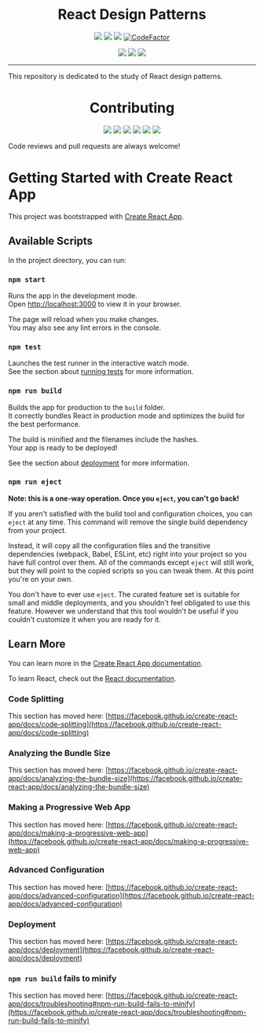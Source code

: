 <h1 align="center">React Design Patterns</h1>

<p align="center">
  <a href="https://github.com/JCPedroza/design-patterns-react/blob/master/LICENSE"><img src="https://img.shields.io/github/license/jcpedroza/design-patterns-react"></a>
  <a href="https://standardjs.com"><img src="https://img.shields.io/badge/code_style-standard-brightgreen.svg"></a>
  <a href="https://www.codacy.com/gh/JCPedroza/design-patterns-react/dashboard?utm_source=github.com&amp;utm_medium=referral&amp;utm_content=JCPedroza/design-patterns-react&amp;utm_campaign=Badge_Grade"><img src="https://app.codacy.com/project/badge/Grade/80e2495e7d7741fa9d2e6881698b930a"/></a>
  <a href="https://www.codefactor.io/repository/github/jcpedroza/design-patterns-react"><img src="https://www.codefactor.io/repository/github/jcpedroza/design-patterns-react/badge" alt="CodeFactor" /></a>
</p>

<p align="center">
  <img src="https://img.shields.io/tokei/lines/github/jcpedroza/design-patterns-react">
  <img src="https://img.shields.io/github/languages/code-size/jcpedroza/design-patterns-react">
  <img src="https://img.shields.io/github/repo-size/jcpedroza/design-patterns-react">
</p>

<hr>

<p>This repository is dedicated to the study of React design patterns.</p>

<h1 align="center">Contributing</h1>

<p align="center">
  <img src="https://img.shields.io/github/contributors/JCPedroza/design-patterns-react">
  <img src="https://img.shields.io/github/commit-activity/m/JCPedroza/design-patterns-react">
  <img src="https://img.shields.io/github/issues-raw/JCPedroza/design-patterns-react">
  <img src="https://img.shields.io/github/issues-closed-raw/JCPedroza/design-patterns-react">
  <img src="https://img.shields.io/github/issues-pr-raw/JCPedroza/design-patterns-react">
  <img src="https://img.shields.io/github/issues-pr-closed-raw/JCPedroza/design-patterns-react">
</p>

<p>Code reviews and pull requests are always welcome!</p>

# Getting Started with Create React App

This project was bootstrapped with [Create React App](https://github.com/facebook/create-react-app).

## Available Scripts

In the project directory, you can run:

### `npm start`

Runs the app in the development mode.\
Open [http://localhost:3000](http://localhost:3000) to view it in your browser.

The page will reload when you make changes.\
You may also see any lint errors in the console.

### `npm test`

Launches the test runner in the interactive watch mode.\
See the section about [running tests](https://facebook.github.io/create-react-app/docs/running-tests) for more information.

### `npm run build`

Builds the app for production to the `build` folder.\
It correctly bundles React in production mode and optimizes the build for the best performance.

The build is minified and the filenames include the hashes.\
Your app is ready to be deployed!

See the section about [deployment](https://facebook.github.io/create-react-app/docs/deployment) for more information.

### `npm run eject`

**Note: this is a one-way operation. Once you `eject`, you can't go back!**

If you aren't satisfied with the build tool and configuration choices, you can `eject` at any time. This command will remove the single build dependency from your project.

Instead, it will copy all the configuration files and the transitive dependencies (webpack, Babel, ESLint, etc) right into your project so you have full control over them. All of the commands except `eject` will still work, but they will point to the copied scripts so you can tweak them. At this point you're on your own.

You don't have to ever use `eject`. The curated feature set is suitable for small and middle deployments, and you shouldn't feel obligated to use this feature. However we understand that this tool wouldn't be useful if you couldn't customize it when you are ready for it.

## Learn More

You can learn more in the [Create React App documentation](https://facebook.github.io/create-react-app/docs/getting-started).

To learn React, check out the [React documentation](https://reactjs.org/).

### Code Splitting

This section has moved here: [https://facebook.github.io/create-react-app/docs/code-splitting](https://facebook.github.io/create-react-app/docs/code-splitting)

### Analyzing the Bundle Size

This section has moved here: [https://facebook.github.io/create-react-app/docs/analyzing-the-bundle-size](https://facebook.github.io/create-react-app/docs/analyzing-the-bundle-size)

### Making a Progressive Web App

This section has moved here: [https://facebook.github.io/create-react-app/docs/making-a-progressive-web-app](https://facebook.github.io/create-react-app/docs/making-a-progressive-web-app)

### Advanced Configuration

This section has moved here: [https://facebook.github.io/create-react-app/docs/advanced-configuration](https://facebook.github.io/create-react-app/docs/advanced-configuration)

### Deployment

This section has moved here: [https://facebook.github.io/create-react-app/docs/deployment](https://facebook.github.io/create-react-app/docs/deployment)

### `npm run build` fails to minify

This section has moved here: [https://facebook.github.io/create-react-app/docs/troubleshooting#npm-run-build-fails-to-minify](https://facebook.github.io/create-react-app/docs/troubleshooting#npm-run-build-fails-to-minify)
